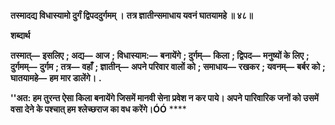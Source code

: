 **तस्मादद्य विधास्यामो दुर्गं द्विपददुर्गमम् ।** **तत्र ज्ञातीन्समाधाय यवनं घातयामहे ॥ ४८॥** 

**शब्दार्थ** 

**तस्मात्—** **इसलिए** **; अद्य—** **आज** **; विधास्याम:—** **बनायेंगे** **; दुर्गम्—** **किला** **; द्विपद—** **मनुष्यों के लिए** **; दुर्गमम्—** **दुर्गम** **; तत्र—** **वहाँ** **; ज्ञातीन्—** **अपने परिवार वालों को** **; समाधाय—** **रखकर** **; यवनम्—** **बर्बर को** **; घातयामहे—** **हम मार डालेंगे।** **.** 

**''अत: हम तुरन्त ऐसा किला बनायेंगे जिसमें मानवी सेना प्रवेश न कर पाये। अपने** **पारिवारिक जनों को उसमें वसा देने के पश्चात् हम श्लेच्छराज का वध करेंगे।ÓÓ** **** 